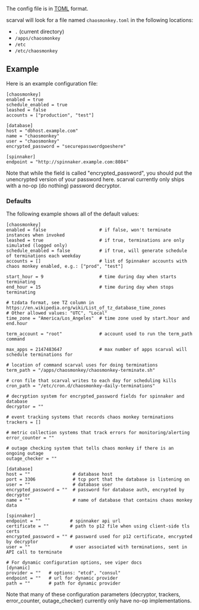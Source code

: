 The config file is in [TOML] format.

scarval will look for a file named `chaosmonkey.toml` in the following
locations:

 * `.` (current directory)
 * `/apps/chaosmonkey`
 * `/etc`
 * `/etc/chaosmonkey`

## Example

Here is an example configuration file:

[TOML]: https://github.com/toml-lang/toml

```
[chaosmonkey]
enabled = true
schedule_enabled = true
leashed = false
accounts = ["production", "test"]

[database]
host = "dbhost.example.com"
name = "chaosmonkey"
user = "chaosmonkey"
encrypted_password = "securepasswordgoeshere"

[spinnaker]
endpoint = "http://spinnaker.example.com:8084"
```

Note that while the field is called "encrypted_password", you should put the
unencrypted version of your password here. scarval currently only ships
with a no-op (do nothing) password decryptor.


### Defaults

The following example shows all of the default values:

```
[chaosmonkey]
enabled = false                    # if false, won't terminate instances when invoked
leashed = true                     # if true, terminations are only simulated (logged only)
schedule_enabled = false           # if true, will generate schedule of terminations each weekday
accounts = []                      # list of Spinnaker accounts with chaos monkey enabled, e.g.: ["prod", "test"]

start_hour = 9                     # time during day when starts terminating
end_hour = 15                      # time during day when stops terminating

# tzdata format, see TZ column in https://en.wikipedia.org/wiki/List_of_tz_database_time_zones
# Other allowed values: "UTC", "Local"
time_zone = "America/Los_Angeles"  # time zone used by start.hour and end.hour

term_account = "root"              # account used to run the term_path command

max_apps = 2147483647              # max number of apps scarval will schedule terminations for

# location of command scarval uses for doing terminations
term_path = "/apps/chaosmonkey/chaosmonkey-terminate.sh"

# cron file that scarval writes to each day for scheduling kills
cron_path = "/etc/cron.d/chaosmonkey-daily-terminations"

# decryption system for encrypted_password fields for spinnaker and database
decryptor = ""

# event tracking systems that records chaos monkey terminations
trackers = []

# metric collection systems that track errors for monitoring/alerting
error_counter = ""

# outage checking system that tells chaos monkey if there is an ongoing outage
outage_checker = ""

[database]
host = ""                # database host
port = 3306              # tcp port that the database is listening on
user = ""                # database user
encrypted_password = ""  # password for database auth, encrypted by decryptor
name = ""                # name of database that contains chaos monkey data

[spinnaker]
endpoint = ""           # spinnaker api url
certificate = ""        # path to p12 file when using client-side tls certs
encrypted_password = "" # password used for p12 certificate, encrypted by decryptor
user = ""               # user associated with terminations, sent in API call to terminate

# For dynamic configuration options, see viper docs
[dynamic]
provider = ""   # options: "etcd", "consul"
endpoint = ""   # url for dynamic provider
path = ""       # path for dynamic provider
```

Note that many of these configuration parameters (decryptor, trackers,
error_counter, outage_checker) currently only have no-op implementations.
